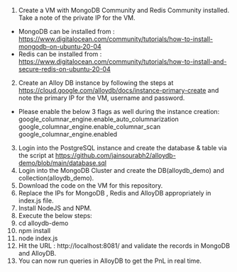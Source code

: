 1. Create a VM with MongoDB Community and Redis Community installed. Take a note of the private IP for the VM.<br> 
- MongoDB can be installed from : https://www.digitalocean.com/community/tutorials/how-to-install-mongodb-on-ubuntu-20-04 
- Redis can be installed from : https://www.digitalocean.com/community/tutorials/how-to-install-and-secure-redis-on-ubuntu-20-04
2. Create an Alloy DB instance by following the steps at https://cloud.google.com/alloydb/docs/instance-primary-create and note the primary IP for the VM, username and password.<br>
- Please enable the below 3 flags as well during the instance creation:
google_columnar_engine.enable_auto_columnarization
google_columnar_engine.enable_columnar_scan
google_columnar_engine.enabled
3. Login into the PostgreSQL instance and create the database & table via the script at https://github.com/jainsourabh2/alloydb-demo/blob/main/database.sql<br>
4. Login into the MongoDB Cluster and create the DB(alloydb_demo) and collection(alloydb_demo).<br>
5. Download the code on the VM for this repository.<br>
6. Replace the IPs for MongoDB , Redis and AlloyDB appropriately in index.js file.<br>
7. Install NodeJS and NPM.<br>
8. Execute the below steps:<br>
9. cd alloydb-demo<br>
10. npm install<br>
11. node index.js<br>
12. Hit the URL : http://localhost:8081/ and validate the records in MongoDB and AlloyDB.<br>
13. You can now run queries in AlloyDB to get the PnL in real time.<br>
